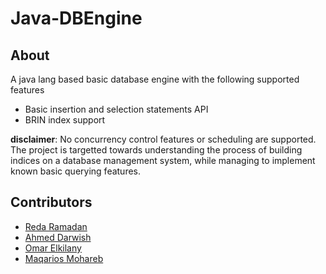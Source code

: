 # Java-DBEngine

## About
A java lang based basic database engine with the following supported features
- Basic insertion and selection statements API
- BRIN index support

**disclaimer**: No concurrency control features or scheduling are supported. The project is targetted towards understanding the process of building indices on a database management system, while managing to implement known basic querying features.
## Contributors
- [Reda Ramadan](https://github.com/Logician724)
- [Ahmed Darwish](https://github.com/Shiro-Raven)
- [Omar Elkilany](https://github.com/OmarElkilany)
- [Maqarios Mohareb](https://github.com/Maqarios)
